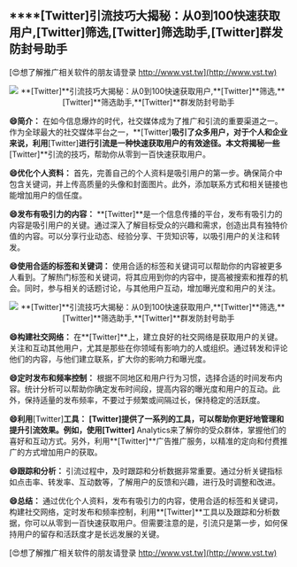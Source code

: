 ## ****[Twitter]**引流技巧大揭秘：从0到100快速获取用户,**[Twitter]**筛选,**[Twitter]**筛选助手,**[Twitter]**群发防封号助手**

[😍想了解推广相关软件的朋友请登录 http://www.vst.tw](http://www.vst.tw)

 <center><img src="https://vst.tw/MP4/tuiguang/png/2.png" alt="**[Twitter]**引流技巧大揭秘：从0到100快速获取用户,**[Twitter]**筛选,**[Twitter]**筛选助手,**[Twitter]**群发防封号助手"></center>

**😄简介：**
在如今信息爆炸的时代，社交媒体成为了推广和引流的重要渠道之一。作为全球最大的社交媒体平台之一，**[Twitter]**吸引了众多用户，对于个人和企业来说，利用**[Twitter]**进行引流是一种快速获取用户的有效途径。本文将揭秘一些**[Twitter]**引流的技巧，帮助你从零到一百快速获取用户。

**😄优化个人资料：**
首先，完善自己的个人资料是吸引用户的第一步。确保简介中包含关键词，并上传高质量的头像和封面图片。此外，添加联系方式和相关链接也能增加用户的信任度。

**😄发布有吸引力的内容：**
**[Twitter]**是一个信息传播的平台，发布有吸引力的内容是吸引用户的关键。通过深入了解目标受众的兴趣和需求，创造出具有独特价值的内容。可以分享行业动态、经验分享、干货知识等，以吸引用户的关注和转发。

**😄使用合适的标签和关键词：**
使用合适的标签和关键词可以帮助你的内容被更多人看到。了解热门标签和关键词，将其应用到你的内容中，提高被搜索和推荐的机会。同时，参与相关的话题讨论，与其他用户互动，增加曝光度和用户的关注。

 <center><img src="https://vst.tw/MP4/tuiguang/png/2.png" alt="**[Twitter]**引流技巧大揭秘：从0到100快速获取用户,**[Twitter]**筛选,**[Twitter]**筛选助手,**[Twitter]**群发防封号助手"></center>

**😄构建社交网络：**
在**[Twitter]**上，建立良好的社交网络是获取用户的关键。关注和互动其他用户，尤其是那些在你领域有影响力的人或组织。通过转发和评论他们的内容，与他们建立联系，扩大你的影响力和曝光度。

**😄定时发布和频率控制：**
根据不同地区和用户行为习惯，选择合适的时间发布内容。统计分析可以帮助你确定发布时间段，提高内容的曝光度和用户的互动。此外，保持适量的发布频率，不要过于频繁或间隔过长，保持稳定的活跃度。

**😄利用**[Twitter]**工具：**
**[Twitter]**提供了一系列的工具，可以帮助你更好地管理和提升引流效果。例如，使用**[Twitter]** Analytics来了解你的受众群体，掌握他们的喜好和互动方式。另外，利用**[Twitter]**广告推广服务，以精准的定向和付费推广的方式增加用户的获取。

**😄跟踪和分析：**
引流过程中，及时跟踪和分析数据非常重要。通过分析关键指标如点击率、转发率、互动数等，了解用户的反馈和兴趣，进行及时调整和改进。

**😄总结：**
通过优化个人资料，发布有吸引力的内容，使用合适的标签和关键词，构建社交网络，定时发布和频率控制，利用**[Twitter]**工具以及跟踪和分析数据，你可以从零到一百快速获取用户。但需要注意的是，引流只是第一步，如何保持用户的留存和活跃度才是长远发展的关键。

[😍想了解推广相关软件的朋友请登录 http://www.vst.tw](http://www.vst.tw)



